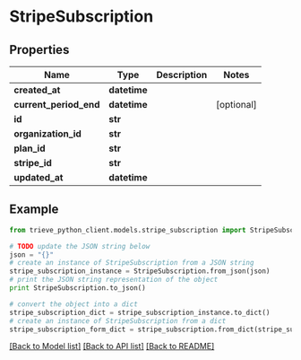 # StripeSubscription


## Properties

Name | Type | Description | Notes
------------ | ------------- | ------------- | -------------
**created_at** | **datetime** |  | 
**current_period_end** | **datetime** |  | [optional] 
**id** | **str** |  | 
**organization_id** | **str** |  | 
**plan_id** | **str** |  | 
**stripe_id** | **str** |  | 
**updated_at** | **datetime** |  | 

## Example

```python
from trieve_python_client.models.stripe_subscription import StripeSubscription

# TODO update the JSON string below
json = "{}"
# create an instance of StripeSubscription from a JSON string
stripe_subscription_instance = StripeSubscription.from_json(json)
# print the JSON string representation of the object
print StripeSubscription.to_json()

# convert the object into a dict
stripe_subscription_dict = stripe_subscription_instance.to_dict()
# create an instance of StripeSubscription from a dict
stripe_subscription_form_dict = stripe_subscription.from_dict(stripe_subscription_dict)
```
[[Back to Model list]](../README.md#documentation-for-models) [[Back to API list]](../README.md#documentation-for-api-endpoints) [[Back to README]](../README.md)


